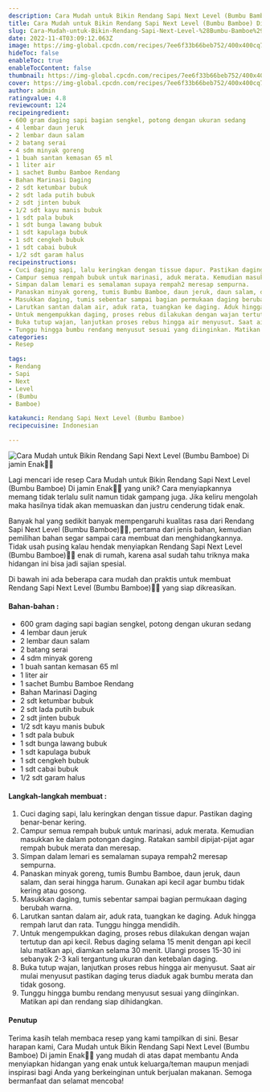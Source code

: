 ```yaml
---
description: Cara Mudah untuk Bikin Rendang Sapi Next Level (Bumbu Bamboe) Di jamin Enak"
title: Cara Mudah untuk Bikin Rendang Sapi Next Level (Bumbu Bamboe) Di jamin Enak
slug: Cara-Mudah-untuk-Bikin-Rendang-Sapi-Next-Level-%28Bumbu-Bamboe%29-Di-jamin-Enak
date: 2022-11-4T03:09:12.063Z
image: https://img-global.cpcdn.com/recipes/7ee6f33b66beb752/400x400cq70/photo.jpg
hideToc: false
enableToc: true
enableTocContent: false
thumbnail: https://img-global.cpcdn.com/recipes/7ee6f33b66beb752/400x400cq70/photo.jpg
cover: https://img-global.cpcdn.com/recipes/7ee6f33b66beb752/400x400cq70/photo.jpg
author: admin
ratingvalue: 4.8
reviewcount: 124
recipeingredient:
- 600 gram daging sapi bagian sengkel, potong dengan ukuran sedang
- 4 lembar daun jeruk
- 2 lembar daun salam
- 2 batang serai
- 4 sdm minyak goreng
- 1 buah santan kemasan 65 ml
- 1 liter air
- 1 sachet Bumbu Bamboe Rendang
- Bahan Marinasi Daging
- 2 sdt ketumbar bubuk
- 2 sdt lada putih bubuk
- 2 sdt jinten bubuk
- 1/2 sdt kayu manis bubuk
- 1 sdt pala bubuk
- 1 sdt bunga lawang bubuk
- 1 sdt kapulaga bubuk
- 1 sdt cengkeh bubuk
- 1 sdt cabai bubuk
- 1/2 sdt garam halus
recipeinstructions:
- Cuci daging sapi, lalu keringkan dengan tissue dapur. Pastikan daging benar-benar kering.
- Campur semua rempah bubuk untuk marinasi, aduk merata. Kemudian masukkan ke dalam potongan daging. Ratakan sambil dipijat-pijat agar rempah bubuk merata dan meresap.
- Simpan dalam lemari es semalaman supaya rempah2 meresap sempurna.
- Panaskan minyak goreng, tumis Bumbu Bamboe, daun jeruk, daun salam, dan serai hingga harum. Gunakan api kecil agar bumbu tidak kering atau gosong.
- Masukkan daging, tumis sebentar sampai bagian permukaan daging berubah warna.
- Larutkan santan dalam air, aduk rata, tuangkan ke daging. Aduk hingga rempah larut dan rata. Tunggu hingga mendidih.
- Untuk mengempukkan daging, proses rebus dilakukan dengan wajan tertutup dan api kecil. Rebus daging selama 15 menit dengan api kecil lalu matikan api, diamkan selama 30 menit. Ulangi proses 15-30 ini sebanyak 2-3 kali tergantung ukuran dan ketebalan daging.
- Buka tutup wajan, lanjutkan proses rebus hingga air menyusut. Saat air mulai menyusut pastikan daging terus diaduk agak bumbu merata dan tidak gosong.
- Tunggu hingga bumbu rendang menyusut sesuai yang diinginkan. Matikan api dan rendang siap dihidangkan.
categories:
- Resep

tags:
- Rendang
- Sapi
- Next
- Level
- (Bumbu
- Bamboe)

katakunci: Rendang Sapi Next Level (Bumbu Bamboe)
recipecuisine: Indonesian

---
```


![Cara Mudah untuk Bikin Rendang Sapi Next Level (Bumbu Bamboe) Di jamin Enak👩‍🍳](https://img-global.cpcdn.com/recipes/7ee6f33b66beb752/400x400cq70/photo.jpg)

Lagi mencari ide resep Cara Mudah untuk Bikin Rendang Sapi Next Level (Bumbu Bamboe) Di jamin Enak👩‍🍳 yang unik? Cara menyiapkannya memang tidak terlalu sulit namun tidak gampang juga. Jika keliru mengolah maka hasilnya tidak akan memuaskan dan justru cenderung tidak enak.

Banyak hal yang sedikit banyak mempengaruhi kualitas rasa dari Rendang Sapi Next Level (Bumbu Bamboe)👩‍🍳, pertama dari jenis bahan, kemudian pemilihan bahan segar sampai cara membuat dan menghidangkannya. Tidak usah pusing kalau hendak menyiapkan Rendang Sapi Next Level (Bumbu Bamboe)👩‍🍳 enak di rumah, karena asal sudah tahu triknya maka hidangan ini bisa jadi sajian spesial.

Di bawah ini ada beberapa cara mudah dan praktis untuk membuat Rendang Sapi Next Level (Bumbu Bamboe)👩‍🍳 yang siap dikreasikan.

<!--inarticleads1-->

#### Bahan-bahan :

- 600 gram daging sapi bagian sengkel, potong dengan ukuran sedang
- 4 lembar daun jeruk
- 2 lembar daun salam
- 2 batang serai
- 4 sdm minyak goreng
- 1 buah santan kemasan 65 ml
- 1 liter air
- 1 sachet Bumbu Bamboe Rendang
- Bahan Marinasi Daging
- 2 sdt ketumbar bubuk
- 2 sdt lada putih bubuk
- 2 sdt jinten bubuk
- 1/2 sdt kayu manis bubuk
- 1 sdt pala bubuk
- 1 sdt bunga lawang bubuk
- 1 sdt kapulaga bubuk
- 1 sdt cengkeh bubuk
- 1 sdt cabai bubuk
- 1/2 sdt garam halus

<!--inarticleads2-->

#### Langkah-langkah membuat :

1. Cuci daging sapi, lalu keringkan dengan tissue dapur. Pastikan daging benar-benar kering.
1. Campur semua rempah bubuk untuk marinasi, aduk merata. Kemudian masukkan ke dalam potongan daging. Ratakan sambil dipijat-pijat agar rempah bubuk merata dan meresap.
1. Simpan dalam lemari es semalaman supaya rempah2 meresap sempurna.
1. Panaskan minyak goreng, tumis Bumbu Bamboe, daun jeruk, daun salam, dan serai hingga harum. Gunakan api kecil agar bumbu tidak kering atau gosong.
1. Masukkan daging, tumis sebentar sampai bagian permukaan daging berubah warna.
1. Larutkan santan dalam air, aduk rata, tuangkan ke daging. Aduk hingga rempah larut dan rata. Tunggu hingga mendidih.
1. Untuk mengempukkan daging, proses rebus dilakukan dengan wajan tertutup dan api kecil. Rebus daging selama 15 menit dengan api kecil lalu matikan api, diamkan selama 30 menit. Ulangi proses 15-30 ini sebanyak 2-3 kali tergantung ukuran dan ketebalan daging.
1. Buka tutup wajan, lanjutkan proses rebus hingga air menyusut. Saat air mulai menyusut pastikan daging terus diaduk agak bumbu merata dan tidak gosong.
1. Tunggu hingga bumbu rendang menyusut sesuai yang diinginkan. Matikan api dan rendang siap dihidangkan.

#### Penutup

Terima kasih telah membaca resep yang kami tampilkan di sini. Besar harapan kami, Cara Mudah untuk Bikin Rendang Sapi Next Level (Bumbu Bamboe) Di jamin Enak👩‍🍳 yang mudah di atas dapat membantu Anda menyiapkan hidangan yang enak untuk keluarga/teman maupun menjadi inspirasi bagi Anda yang berkeinginan untuk berjualan makanan. Semoga bermanfaat dan selamat mencoba!